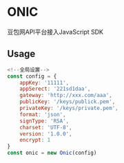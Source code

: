 # ONIC

豆包网API平台接入JavaScript SDK

## Usage

```js
<!--全局设置-->
const config = {
	appKey: '11111',
	appSerect: '221sd1daa',
	gateway: 'http://xxx.com/aaa',
	publicKey: '/keys/publick.pem',
	privateKey: '/keys/private.pem',
	format: 'json',
	signType: 'RSA',
	charset: 'UTF-8',
	version: '1.0.0',
	encrypt: 1
}
const onic = new Onic(config)
```
